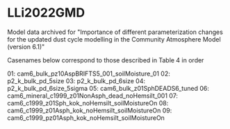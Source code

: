 # LLi2022GMD
Model data archived for "Importance of different parameterization changes for the updated dust cycle modelling in the Community Atmosphere Model (version 6.1)"

Casenames below correspond to those described in Table 4 in order

01: cam6_bulk_pz10AspBRIFTS5_001_soilMoisture_01
02: p2_k_bulk_pd_5size
03: p2_k_bulk_pd_6size
04: p2_k_bulk_pd_6size_5sigma
05: cam6_bulk_z01SphDEADS6_tuned
06: cam6_mineral_c1999_z01NonAsph_dead_noHemsilt_001
07: cam6_c1999_z01Sph_kok_noHemsilt_soilMoistureOn
08: cam6_c1999_z01Asph_kok_noHemsilt_soilMoistureOn
09: cam6_c1999_pz01Asph_kok_noHemsilt_soilMoistureOn
